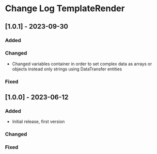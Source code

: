 # Change Log TemplateRender


## [1.0.1] - 2023-09-30

### Added

### Changed

- Changed variables container in order to set complex data as arrays or objects instead only strings using DataTransfer entities

### Fixed


## [1.0.0] - 2023-06-12

### Added

- Initial release, first version

### Changed

### Fixed
